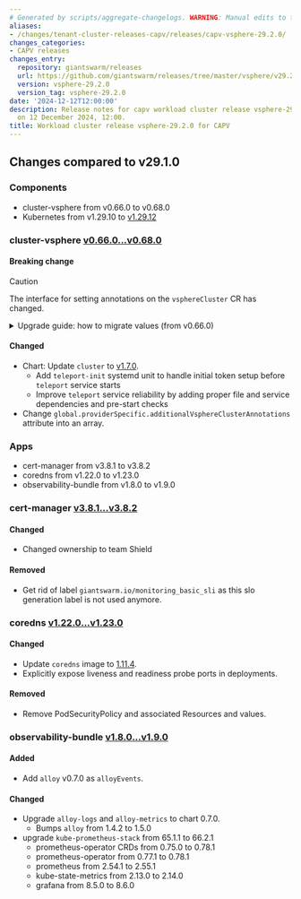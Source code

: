 ```yaml
---
# Generated by scripts/aggregate-changelogs. WARNING: Manual edits to this files will be overwritten.
aliases:
- /changes/tenant-cluster-releases-capv/releases/capv-vsphere-29.2.0/
changes_categories:
- CAPV releases
changes_entry:
  repository: giantswarm/releases
  url: https://github.com/giantswarm/releases/tree/master/vsphere/v29.2.0
  version: vsphere-29.2.0
  version_tag: vsphere-29.2.0
date: '2024-12-12T12:00:00'
description: Release notes for capv workload cluster release vsphere-29.2.0, published
  on 12 December 2024, 12:00.
title: Workload cluster release vsphere-29.2.0 for CAPV
---
```


## Changes compared to v29.1.0

### Components

- cluster-vsphere from v0.66.0 to v0.68.0
- Kubernetes from v1.29.10 to [v1.29.12](https://github.com/kubernetes/kubernetes/blob/master/CHANGELOG/CHANGELOG-1.29.md#changelog-since-v12910)

### cluster-vsphere [v0.66.0...v0.68.0](https://github.com/giantswarm/cluster-vsphere/compare/v0.66.0...v0.68.0)

#### **Breaking change**

> [!CAUTION]
> The interface for setting annotations on the `vsphereCluster` CR has changed.
<details>
<summary>Upgrade guide: how to migrate values (from v0.66.0)</summary>

The `additionalVsphereClusterAnnotations` field is now an array of strings to accomodate for escape characters. Convert your dictionary to an array of strings as per the following example.

Old interface for annotations:

```yaml
global:
  providerSpecific:
    additionalVsphereClusterAnnotations:
      my-key: "my-value"
```
New interface for annotations:
```yaml
global:
  providerSpecific:
    additionalVsphereClusterAnnotations:
      - "my-key: value"
```
</details>

#### Changed

- Chart: Update `cluster` to [v1.7.0](https://github.com/giantswarm/cluster/releases/tag/v1.7.0).
  - Add `teleport-init` systemd unit to handle initial token setup before `teleport` service starts
  - Improve `teleport` service reliability by adding proper file and service dependencies and pre-start checks
- Change `global.providerSpecific.additionalVsphereClusterAnnotations` attribute into an array.

### Apps

- cert-manager from v3.8.1 to v3.8.2
- coredns from v1.22.0 to v1.23.0
- observability-bundle from v1.8.0 to v1.9.0

### cert-manager [v3.8.1...v3.8.2](https://github.com/giantswarm/cert-manager-app/compare/v3.8.1...v3.8.2)

#### Changed

- Changed ownership to team Shield

#### Removed

- Get rid of label `giantswarm.io/monitoring_basic_sli` as this slo generation label is not used anymore.

### coredns [v1.22.0...v1.23.0](https://github.com/giantswarm/coredns-app/compare/v1.22.0...v1.23.0)

#### Changed

- Update `coredns` image to [1.11.4](https://github.com/coredns/coredns/releases/tag/v1.11.4).
- Explicitly expose liveness and readiness probe ports in deployments.

#### Removed

- Remove PodSecurityPolicy and associated Resources and values.

### observability-bundle [v1.8.0...v1.9.0](https://github.com/giantswarm/observability-bundle/compare/v1.8.0...v1.9.0)

#### Added

- Add `alloy` v0.7.0 as `alloyEvents`.

#### Changed

- Upgrade `alloy-logs` and `alloy-metrics` to chart 0.7.0.
  - Bumps `alloy` from 1.4.2 to 1.5.0
- upgrade `kube-prometheus-stack` from 65.1.1 to 66.2.1
  - prometheus-operator CRDs from 0.75.0 to 0.78.1
  - prometheus-operator from 0.77.1 to 0.78.1
  - prometheus from 2.54.1 to 2.55.1
  - kube-state-metrics from 2.13.0 to 2.14.0
  - grafana from 8.5.0 to 8.6.0
